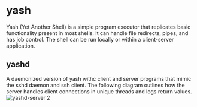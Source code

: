 # yash
Yash (Yet Another Shell) is a simple program executor that replicates basic functionality present in most shells. It can handle file redirects, pipes, and has job control. The shell can be run locally or within a client-server application.

## yashd
A daemonized version of yash withc client and server programs that mimic the sshd daemon and ssh client. 
The following diagram outlines how the server handles client connections in unique threads and logs return values. 
![yashd-server 2](https://github.com/user-attachments/assets/fb24d3bb-007a-4ae8-9a3c-67e5d0de9cc9)

